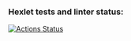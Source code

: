 ### Hexlet tests and linter status:
[![Actions Status](https://github.com/irina-kosogor/frontend-project-lvl1/workflows/hexlet-check/badge.svg)](https://github.com/irina-kosogor/frontend-project-lvl1/actions)